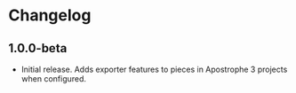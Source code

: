 # Changelog

## 1.0.0-beta

* Initial release. Adds exporter features to pieces in Apostrophe 3 projects when configured.
